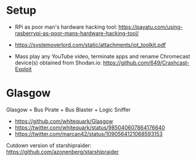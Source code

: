 # Setup

- RPi as poor man's hardware hacking tool: https://payatu.com/using-rasberrypi-as-poor-mans-hardware-hacking-tool/
- https://systemoverlord.com/static/attachments/iot_toolkit.pdf


- Mass play any YouTube video, terminate apps and rename Chromecast device(s) obtained from Shodan.io: https://github.com/649/Crashcast-Exploit

# Glasgow

Glasgow = Bus Pirate + Bus Blaster + Logic Sniffer

- https://github.com/whitequark/Glasgow
- https://twitter.com/whitequark/status/985040607864176640
- https://twitter.com/marcan42/status/1090564121068593153

Cutdown version of starshipraider: https://github.com/azonenberg/starshipraider
